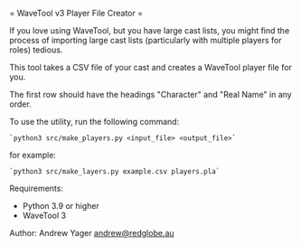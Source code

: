 = WaveTool v3 Player File Creator =

If you love using WaveTool, but you have large cast lists, you
might find the process of importing large cast lists (particularly with
multiple players for roles) tedious.

This tool takes a CSV file of your cast and creates a WaveTool player
file for you.

The first row should have the headings "Character" and "Real Name" in any
order.

To use the utility, run the following command:

	`python3 src/make_players.py <input_file> <output_file>`

for example:

	`python3 src/make_layers.py example.csv players.pla`

Requirements:

* Python 3.9 or higher
* WaveTool 3

Author: Andrew Yager <andrew@redglobe.au>

